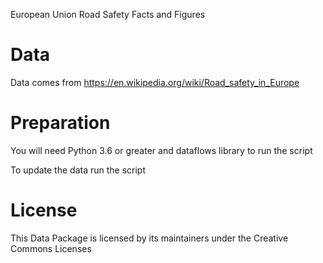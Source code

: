 European Union Road Safety Facts and Figures

# Data
Data comes from https://en.wikipedia.org/wiki/Road_safety_in_Europe

# Preparation
You will need Python 3.6 or greater and dataflows library to run the script

To update the data run the script


# License
This Data Package is licensed by its maintainers under the Creative Commons Licenses
